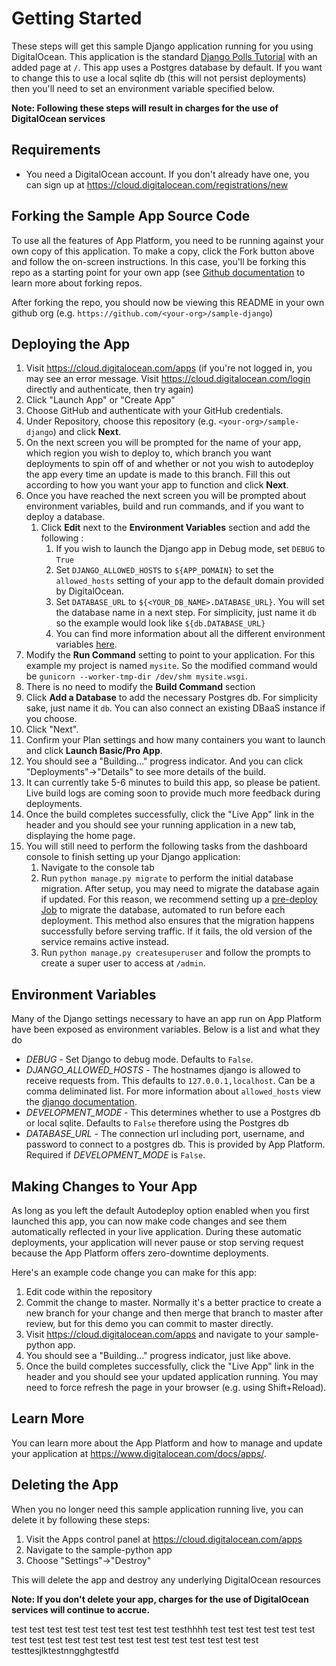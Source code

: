 # Getting Started #

These steps will get this sample Django application running for you using DigitalOcean.
This application is the standard [Django Polls Tutorial](https://docs.djangoproject.com/en/3.1/intro/tutorial01/) with an added page at `/`.
This app uses a Postgres database by default. If you want to change this to use 
a local sqlite db (this will not persist deployments) then you'll need to set
an environment variable specified below.

**Note: Following these steps will result in charges for the use of DigitalOcean services**

## Requirements

* You need a DigitalOcean account. If you don't already have one, you can sign up at https://cloud.digitalocean.com/registrations/new
    
## Forking the Sample App Source Code

To use all the features of App Platform, you need to be running against your own copy of this application. To make a copy, click the Fork button above and follow the on-screen instructions. In this case, you'll be forking this repo as a starting point for your own app (see [Github documentation](https://docs.github.com/en/github/getting-started-with-github/fork-a-repo) to learn more about forking repos.

After forking the repo, you should now be viewing this README in your own github org (e.g. `https://github.com/<your-org>/sample-django`)

## Deploying the App ##

1. Visit https://cloud.digitalocean.com/apps (if you're not logged in, you may see an error message. Visit https://cloud.digitalocean.com/login directly and authenticate, then try again)
1. Click "Launch App" or "Create App"
1. Choose GitHub and authenticate with your GitHub credentials.
1. Under Repository, choose this repository (e.g. `<your-org>/sample-django`) and click **Next**.
1. On the next screen you will be prompted for the name of your app, which region you wish to deploy to, which branch you want deployments to spin off of and whether or not you wish to autodeploy the app every time an update is made to this branch. Fill this out according to how you want your app to function and click **Next**.
1. Once you have reached the next screen you will be prompted about environment variables, build and run commands, and if you want to deploy a database. 
    1. Click **Edit** next to the **Environment Variables** section and add the following :
        1. If you wish to launch the Django app in Debug mode, set `DEBUG` to `True`
        1. Set `DJANGO_ALLOWED_HOSTS` to `${APP_DOMAIN}` to set the `allowed_hosts` setting of your app to the default domain provided by DigitalOcean.
        1. Set `DATABASE_URL` to `${<YOUR_DB_NAME>.DATABASE_URL}`. You will set the database name in a next step. For simplicity, just name it `db` so the example would look like `${db.DATABASE_URL}`
        1. You can find more information about all the different environment variables [here](#environment-variables).
1. Modify the **Run Command** setting to point to your application. For this example my project is named `mysite`. So the modified command would be `gunicorn --worker-tmp-dir /dev/shm mysite.wsgi`. 
1. There is no need to modify the **Build Command** section
1. Click **Add a Database** to add the necessary Postgres db. For simplicity sake, just name it `db`. You can also connect an existing DBaaS instance if you choose. 
1. Click "Next".
1. Confirm your Plan settings and how many containers you want to launch and click **Launch Basic/Pro App**.
1. You should see a "Building..." progress indicator. And you can click "Deployments"→"Details" to see more details of the build.
1. It can currently take 5-6 minutes to build this app, so please be patient. Live build logs are coming soon to provide much more feedback during deployments.
1. Once the build completes successfully, click the "Live App" link in the header and you should see your running application in a new tab, displaying the home page.
1. You will still need to perform the following tasks from the dashboard console to finish setting up your Django application:
    1. Navigate to the console tab
    1. Run `python manage.py migrate` to perform the initial database migration. After setup, you may need to migrate the database again if updated. For this reason, we recommend setting up a [pre-deploy Job](https://docs.digitalocean.com/products/app-platform/how-to/manage-jobs/) to migrate the database, automated to run before each deployment. This method also ensures that the migration happens successfully before serving traffic. If it fails, the old version of the service remains active instead.
    1. Run `python manage.py createsuperuser` and follow the prompts to create a super user to access at `/admin`.

## Environment Variables ##
Many of the Django settings necessary to have an app run on App Platform have been exposed as environment variables. Below 
is a list and what they do

* *DEBUG* - Set Django to debug mode. Defaults to `False`.
* *DJANGO_ALLOWED_HOSTS* - The hostnames django is allowed to receive requests from. This defaults to `127.0.0.1,localhost`. Can be a comma deliminated list. For more information about `allowed_hosts` view the [django documentation](https://docs.djangoproject.com/en/3.1/ref/settings/#allowed-hosts).
* *DEVELOPMENT_MODE* - This determines whether to use a Postgres db or local sqlite. Defaults to `False` therefore using the Postgres db
* *DATABASE_URL* - The connection url including port, username, and password to connect to a postgres db. This is provided by App Platform. Required if *DEVELOPMENT_MODE* is `False`.

## Making Changes to Your App ##

As long as you left the default Autodeploy option enabled when you first launched this app, you can now make code changes and see them automatically reflected in your live application. During these automatic deployments, your application will never pause or stop serving request because the App Platform offers zero-downtime deployments.

Here's an example code change you can make for this app:
1. Edit code within the repository
1. Commit the change to master. Normally it's a better practice to create a new branch for your change and then merge that branch to master after review, but for this demo you can commit to master directly.
1. Visit https://cloud.digitalocean.com/apps and navigate to your sample-python app.
1. You should see a "Building..." progress indicator, just like above.
1. Once the build completes successfully, click the "Live App" link in the header and you should see your updated application running. You may need to force refresh the page in your browser (e.g. using Shift+Reload).

## Learn More ##

You can learn more about the App Platform and how to manage and update your application at https://www.digitalocean.com/docs/apps/.


## Deleting the App #

When you no longer need this sample application running live, you can delete it by following these steps:
1. Visit the Apps control panel at https://cloud.digitalocean.com/apps
1. Navigate to the sample-python app
1. Choose "Settings"->"Destroy"

This will delete the app and destroy any underlying DigitalOcean resources

**Note: If you don't delete your app, charges for the use of DigitalOcean services will continue to accrue.**

test test test
test test test test
test test testhhhh
test test test
test test test
test test test test test test test test
test test test
test test test
testtesjlktestnngghgtestfd
